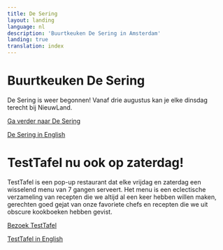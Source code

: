 ```yaml
---
title: De Sering
layout: landing
language: nl
description: 'Buurtkeuken De Sering in Amsterdam'
landing: true
translation: index
---
```


<div class="sering">
  <h1>Buurtkeuken De Sering</h1>

  <p>
    De Sering is weer begonnen! Vanaf drie augustus kan je elke dinsdag terecht bij NieuwLand.
  </p>

  <a href="/home.html" class="button">Ga verder naar De Sering</a>

  <a href="/en/home.html" class="button">De Sering in English</a>
</div>

<div class="test-tafel">
  <div class="header-with-tooltip">
    <h1>
      TestTafel
      <span class="tooltip">nu ook op zaterdag!</span>
    </h1>
  </div>
  
  <p>
    TestTafel is een pop-up restaurant dat elke vrijdag en zaterdag een wisselend menu van 7 gangen serveert. Het menu is een eclectische verzameling van recepten die we altijd al een keer hebben willen maken, gerechten goed gejat van onze  favoriete chefs en recepten die we uit obscure kookboeken hebben gevist. 
  </p>

  <a href="/testtafel.html" class="button">Bezoek TestTafel</a>

  <a href="/en/testtafel.html" class="button">TestTafel in English</a>
</div>
